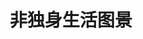 ---
title: "非独身生活图景"
image: "6D660BC7-CBBB-4D06-BCB5-D9AFDFF4DCEF_1_105_c.png"
style:
    background: "#6b69d6"
    color: "#fff"
---